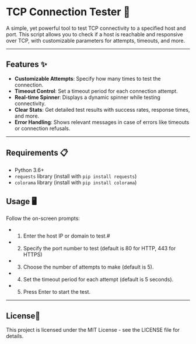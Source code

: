 # TCP Connection Tester 🚀

A simple, yet powerful tool to test TCP connectivity to a specified host and port. This script allows you to check if a host is reachable and responsive over TCP, with customizable parameters for attempts, timeouts, and more.

---

## Features ✨

- **Customizable Attempts**: Specify how many times to test the connection.
- **Timeout Control**: Set a timeout period for each connection attempt.
- **Real-time Spinner**: Displays a dynamic spinner while testing connectivity.
- **Clear Stats**: Get detailed test results with success rates, response times, and more.
- **Error Handling**: Shows relevant messages in case of errors like timeouts or connection refusals.
  
---

## Requirements 📋

- Python 3.6+
- `requests` library (install with `pip install requests`)
- `colorama` library (install with `pip install colorama`)

## Usage 🖥️
Follow the on-screen prompts:
- 1. Enter the host IP or domain to test.#
- 2. Specify the port number to test (default is 80 for HTTP, 443 for HTTPS)
- 3. Choose the number of attempts to make (default is 5).
- 4. Set the timeout period for each attempt (default is 5 seconds).
- 5. Press Enter to start the test.

---

## License📄

This project is licensed under the MIT License - see the LICENSE file for details.
